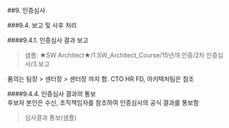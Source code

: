 ##9. 인증심사  

###9.4. 보고 및 사후 처리

####9.4.1. 인증심사 결과 보고  

> 샘플: ★SW Architect★/1.SW_Architect_Course/15년/9.인증/2차 인증심사/3.보고

품의는 팀장 > 센터장 > 센터장 까지 함. CTO HR FD, 아키텍처팀은 참조  


####9.4.4. 인증심사 결과의 통보  
후보자 본인은 수신, 조직책임자를 참조하여 인증심사의 공식 결과를 통보함

>심사결과 통보(샘플)
 